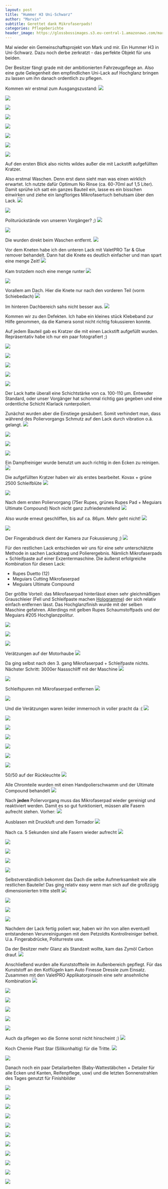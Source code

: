 ```yaml
---
layout: post
title: "Hummer H3 Uni-Schwarz"
author: "Marvin"
subtitle: Gerettet dank Mikrofaserpads!
categories: Pflegeberichte
header_image: https://glossbossimages.s3.eu-central-1.amazonaws.com/marvin/hummerh3/P1020840.JPG
---
```

Mal wieder ein Gemeinschaftsprojekt von Mark und mir. Ein Hummer H3 in Uni-Schwarz. Dazu noch derbe zerkratzt - das perfekte Objekt für uns beiden.

Der Besitzer fängt grade mit der ambitionierten Fahrzeugpflege an. Also eine gute Gelegenheit den empfindlichen Uni-Lack auf Hochglanz bringen zu lassen um ihn danach ordentlich zu pflegen.

Kommen wir erstmal zum Ausgangszustand:
![](https://glossbossimages.s3.eu-central-1.amazonaws.com/marvin/hummerh3/P1020722.JPG)


![](https://glossbossimages.s3.eu-central-1.amazonaws.com/marvin/hummerh3/P1020723.JPG)


![](https://glossbossimages.s3.eu-central-1.amazonaws.com/marvin/hummerh3/P1020724.JPG)


![](https://glossbossimages.s3.eu-central-1.amazonaws.com/marvin/hummerh3/P1020725.JPG)


![](https://glossbossimages.s3.eu-central-1.amazonaws.com/marvin/hummerh3/P1020726.JPG)


![](https://glossbossimages.s3.eu-central-1.amazonaws.com/marvin/hummerh3/P1020727.JPG)


![](https://glossbossimages.s3.eu-central-1.amazonaws.com/marvin/hummerh3/P1020728.JPG)


![](https://glossbossimages.s3.eu-central-1.amazonaws.com/marvin/hummerh3/P1020729.JPG)

Auf den ersten Blick also nichts wildes außer die mit Lackstift aufgefüllten Kratzer. 

Also erstmal Waschen. Denn erst dann sieht man was einen wirklich erwartet. Ich nutzte dafür Optimum No Rinse (ca. 60-70ml auf 1,5 Liter).
Damit sprühe ich satt ein ganzes Bauteil ein, lasse es ein bisschen einwirken und ziehe ein langfloriges Mikrofasertuch behutsam über den Lack. 
![](https://glossbossimages.s3.eu-central-1.amazonaws.com/marvin/hummerh3/P1020733.JPG)


![](https://glossbossimages.s3.eu-central-1.amazonaws.com/marvin/hummerh3/P1020734.JPG)

Politurückstände von unseren Vorgänger? ;)
![](https://glossbossimages.s3.eu-central-1.amazonaws.com/marvin/hummerh3/P1020735.JPG)


![](https://glossbossimages.s3.eu-central-1.amazonaws.com/marvin/hummerh3/P1020736.JPG)

Die wurden direkt beim Waschen entfernt.
![](https://glossbossimages.s3.eu-central-1.amazonaws.com/marvin/hummerh3/P1020738.JPG)

Vor dem Kneten habe ich den unteren Lack mit ValetPRO Tar & Glue remover behandelt. Dann hat die Knete es deutlich einfacher und man spart eine menge Zeit!
![](https://glossbossimages.s3.eu-central-1.amazonaws.com/marvin/hummerh3/P1020739.JPG)

Kam trotzdem noch eine menge runter
![](https://glossbossimages.s3.eu-central-1.amazonaws.com/marvin/hummerh3/P1020740.JPG)


![](https://glossbossimages.s3.eu-central-1.amazonaws.com/marvin/hummerh3/P1020741.JPG)

Vorallem am Dach. Hier die Knete nur nach den vorderen Teil (vorm Schiebedach)
![](https://glossbossimages.s3.eu-central-1.amazonaws.com/marvin/hummerh3/P1020742.JPG)

Im hinteren Dachbereich sahs nicht besser aus.
![](https://glossbossimages.s3.eu-central-1.amazonaws.com/marvin/hummerh3/P1020744.JPG)

Kommen wir zu den Defekten. Ich habe ein kleines stück Klebeband zur Hilfe genommen, da die Kamera sonst nicht richtig fokussieren konnte. 

Auf jedem Bauteil gab es Kratzer die mit einen Lackstift aufgefüllt wurden. Repräsentativ habe ich nur ein paar fotografiert ;)

![](https://glossbossimages.s3.eu-central-1.amazonaws.com/marvin/hummerh3/P1020745.JPG)


![](https://glossbossimages.s3.eu-central-1.amazonaws.com/marvin/hummerh3/P1020746.JPG)


![](https://glossbossimages.s3.eu-central-1.amazonaws.com/marvin/hummerh3/P1020747.JPG)


![](https://glossbossimages.s3.eu-central-1.amazonaws.com/marvin/hummerh3/P1020748.JPG)


![](https://glossbossimages.s3.eu-central-1.amazonaws.com/marvin/hummerh3/P1020749.JPG)

Der Lack hatte überall eine Schichtstärke von ca. 100-110 μm. Entweder Standard, oder unser Vorgänger hat schonmal richtig gas gegeben und eine ordentliche Schicht Klarlack runterpoliert.

Zunächst wurden aber die Einstiege gesäubert. Somit verhindert man, dass während des Poliervorgangs Schmutz auf den Lack durch vibration o.ä. gelangt.
![](https://glossbossimages.s3.eu-central-1.amazonaws.com/marvin/hummerh3/P1020750.JPG)


![](https://glossbossimages.s3.eu-central-1.amazonaws.com/marvin/hummerh3/P1020752.JPG)


![](https://glossbossimages.s3.eu-central-1.amazonaws.com/marvin/hummerh3/P1020753.JPG)


![](https://glossbossimages.s3.eu-central-1.amazonaws.com/marvin/hummerh3/P1020754.JPG)

Ein Dampfreiniger wurde benutzt um auch richtig in den Ecken zu reinigen.
![](https://glossbossimages.s3.eu-central-1.amazonaws.com/marvin/hummerh3/P1020755.JPG)

Die aufgefüllten Kratzer haben wir als erstes bearbeitet. Kovax + grüne 2500 Schleifblüte
![](https://glossbossimages.s3.eu-central-1.amazonaws.com/marvin/hummerh3/P1020756.JPG)


![](https://glossbossimages.s3.eu-central-1.amazonaws.com/marvin/hummerh3/P1020757.JPG)

Nach dem ersten Poliervorgang (75er Rupes, grünes Rupes Pad + Meguiars Ultimate Compound) Noch nicht ganz zufriedenstellend
![](https://glossbossimages.s3.eu-central-1.amazonaws.com/marvin/hummerh3/P1020758.JPG)

Also wurde erneut geschliffen, bis auf ca. 86μm. Mehr geht nicht!
![](https://glossbossimages.s3.eu-central-1.amazonaws.com/marvin/hummerh3/P1020759.JPG)


![](https://glossbossimages.s3.eu-central-1.amazonaws.com/marvin/hummerh3/P1020763.JPG)

Der Fingerabdruck dient der Kamera zur Fokussierung ;)
![](https://glossbossimages.s3.eu-central-1.amazonaws.com/marvin/hummerh3/P1020764.JPG)

Für den restlichen Lack entschieden wir uns für eine sehr unterschätzte Methode in sachen Lackabtrag und Polierergebnis. Nämlich Mikrofaserpads + Schleifpaste auf einer Exzentermaschine. Die äußerst erfolgreiche Kombination für diesen Lack:

- Rupes Duetto (12)
- Meguiars Cutting Mikrofaserpad
- Meguiars Ultimate Compound

Der größte Vorteil: das Mikrofaserpad hinterlässt einen sehr gleichmäßigen Grauschleier (Fell und Schleifpaste machen [Hologramme](https://glossboss.de/allgemein/es-gibt-3-arten-von-kratzern-im-lack/)) der sich relativ einfach entfernen lässt. Das Hochglanzfinish wurde mit der selben Maschine gefahren. Allerdings mit gelben Rupes Schaumstoffpads und der Meguiars #205 Hochglanzpolitur.

![](https://glossbossimages.s3.eu-central-1.amazonaws.com/marvin/hummerh3/P1020765.JPG)


![](https://glossbossimages.s3.eu-central-1.amazonaws.com/marvin/hummerh3/P1020766.JPG)


![](https://glossbossimages.s3.eu-central-1.amazonaws.com/marvin/hummerh3/P1020768.JPG)

Verätzungen auf der Motorhaube
![](https://glossbossimages.s3.eu-central-1.amazonaws.com/marvin/hummerh3/P1020769.JPG)

Da ging selbst nach den 3. gang Mikrofaserpad + Schleifpaste nichts. Nächster Schritt: 3000er Nassschliff mit der Maschine
![](https://glossbossimages.s3.eu-central-1.amazonaws.com/marvin/hummerh3/P1020770.JPG)


![](https://glossbossimages.s3.eu-central-1.amazonaws.com/marvin/hummerh3/P1020771.JPG)

Schleifspuren mit Mikrofaserpad entfernen
![](https://glossbossimages.s3.eu-central-1.amazonaws.com/marvin/hummerh3/P1020772.JPG)


![](https://glossbossimages.s3.eu-central-1.amazonaws.com/marvin/hummerh3/P1020773.JPG)

Und die Verätzungen waren leider immernoch in voller pracht da :(
![](https://glossbossimages.s3.eu-central-1.amazonaws.com/marvin/hummerh3/P1020775.JPG)


![](https://glossbossimages.s3.eu-central-1.amazonaws.com/marvin/hummerh3/P1020777.JPG)


![](https://glossbossimages.s3.eu-central-1.amazonaws.com/marvin/hummerh3/P1020780.JPG)


![](https://glossbossimages.s3.eu-central-1.amazonaws.com/marvin/hummerh3/P1020782.JPG)


![](https://glossbossimages.s3.eu-central-1.amazonaws.com/marvin/hummerh3/P1020783.JPG)


![](https://glossbossimages.s3.eu-central-1.amazonaws.com/marvin/hummerh3/P1020784.JPG)


![](https://glossbossimages.s3.eu-central-1.amazonaws.com/marvin/hummerh3/P1020785.JPG)

50/50 auf der Rückleuchte
![](https://glossbossimages.s3.eu-central-1.amazonaws.com/marvin/hummerh3/P1020789.JPG)

Alle Chromteile wurden mit einen Handpolierschwamm und der Ultimate Compound behandelt
![](https://glossbossimages.s3.eu-central-1.amazonaws.com/marvin/hummerh3/P1020790.JPG)

Nach **jeden** Poliervorgang muss das Mikrofaserpad wieder gereinigt und reaktiviert werden. Damit es so gut funktioniert, müssen alle Fasern aufrecht stehen. Vorher:
![](https://glossbossimages.s3.eu-central-1.amazonaws.com/marvin/hummerh3/P1020793.JPG)

Ausblasen mit Druckluft und dem Tornador
![](https://glossbossimages.s3.eu-central-1.amazonaws.com/marvin/hummerh3/P1020794.JPG)

Nach ca. 5 Sekunden sind alle Fasern wieder aufrecht
![](https://glossbossimages.s3.eu-central-1.amazonaws.com/marvin/hummerh3/P1020795.JPG)


![](https://glossbossimages.s3.eu-central-1.amazonaws.com/marvin/hummerh3/P1020796.JPG)


![](https://glossbossimages.s3.eu-central-1.amazonaws.com/marvin/hummerh3/P1020799.JPG)


![](https://glossbossimages.s3.eu-central-1.amazonaws.com/marvin/hummerh3/P1020800.JPG)


![](https://glossbossimages.s3.eu-central-1.amazonaws.com/marvin/hummerh3/P1020802.JPG)

Selbstverständlich bekommt das Dach die selbe Aufmerksamkeit wie alle restlichen Bauteile! Das ging relativ easy wenn man sich auf die großzügig dimensionierten tritte stellt
![](https://glossbossimages.s3.eu-central-1.amazonaws.com/marvin/hummerh3/P1020803.JPG)


![](https://glossbossimages.s3.eu-central-1.amazonaws.com/marvin/hummerh3/P1020806.JPG)


![](https://glossbossimages.s3.eu-central-1.amazonaws.com/marvin/hummerh3/P1020807.JPG)


![](https://glossbossimages.s3.eu-central-1.amazonaws.com/marvin/hummerh3/P1020808.JPG)

Nachdem der Lack fertig poliert war, haben wir ihn von allen eventuell entstandenen Verunreinigungen mit dem Petzoldts Kontrollreiniger befreit. U.a. Fingerabdrücke, Politurreste usw.

Da der Besitzer mehr Glanz als Standzeit wollte, kam das Zymöl Carbon drauf. 
![](https://glossbossimages.s3.eu-central-1.amazonaws.com/marvin/hummerh3/P1020813.JPG)

Anschließend wurden alle Kunststoffteile im Außenbereich gepflegt. Für das Kunststoff an den Kotflügeln kam Auto Finesse Dressle zum Einsatz. Zusammen mit den ValetPRO Applikatorpinseln eine sehr ansehnliche Kombination
![](https://glossbossimages.s3.eu-central-1.amazonaws.com/marvin/hummerh3/P1020815.JPG)


![](https://glossbossimages.s3.eu-central-1.amazonaws.com/marvin/hummerh3/P1020816.JPG)


![](https://glossbossimages.s3.eu-central-1.amazonaws.com/marvin/hummerh3/P1020817.JPG)


![](https://glossbossimages.s3.eu-central-1.amazonaws.com/marvin/hummerh3/P1020818.JPG)


![](https://glossbossimages.s3.eu-central-1.amazonaws.com/marvin/hummerh3/P1020819.JPG)


![](https://glossbossimages.s3.eu-central-1.amazonaws.com/marvin/hummerh3/P1020820.JPG)

Auch da pflegen wo die Sonne sonst nicht hinscheint ;)
![](https://glossbossimages.s3.eu-central-1.amazonaws.com/marvin/hummerh3/P1020821.JPG)

Koch Chemie Plast Star (Silikonhaltig) für die Tritte. 
![](https://glossbossimages.s3.eu-central-1.amazonaws.com/marvin/hummerh3/P1020822.JPG)


![](https://glossbossimages.s3.eu-central-1.amazonaws.com/marvin/hummerh3/P1020823.JPG)

Danach noch ein paar Detailarbeiten (Baby-Wattestäbchen + Detailer für alle Ecken und Kanten, Reifenpflege,  usw) und die letzten Sonnenstrahlen des Tages genutzt für Finishbilder

![](https://glossbossimages.s3.eu-central-1.amazonaws.com/marvin/hummerh3/P1020825.JPG)


![](https://glossbossimages.s3.eu-central-1.amazonaws.com/marvin/hummerh3/P1020826.JPG)


![](https://glossbossimages.s3.eu-central-1.amazonaws.com/marvin/hummerh3/P1020827.JPG)


![](https://glossbossimages.s3.eu-central-1.amazonaws.com/marvin/hummerh3/P1020828.JPG)


![](https://glossbossimages.s3.eu-central-1.amazonaws.com/marvin/hummerh3/P1020829.JPG)


![](https://glossbossimages.s3.eu-central-1.amazonaws.com/marvin/hummerh3/P1020833.JPG)


![](https://glossbossimages.s3.eu-central-1.amazonaws.com/marvin/hummerh3/P1020834.JPG)


![](https://glossbossimages.s3.eu-central-1.amazonaws.com/marvin/hummerh3/P1020840.JPG)


![](https://glossbossimages.s3.eu-central-1.amazonaws.com/marvin/hummerh3/P1020843.JPG)


![](https://glossbossimages.s3.eu-central-1.amazonaws.com/marvin/hummerh3/P1020844.JPG)


![](https://glossbossimages.s3.eu-central-1.amazonaws.com/marvin/hummerh3/P1020845.JPG)


